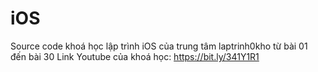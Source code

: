 # iOS
Source code khoá học lập trình iOS của trung tâm laptrinh0kho từ bài 01 đến bài 30
Link Youtube của khoá học: https://bit.ly/341Y1R1
